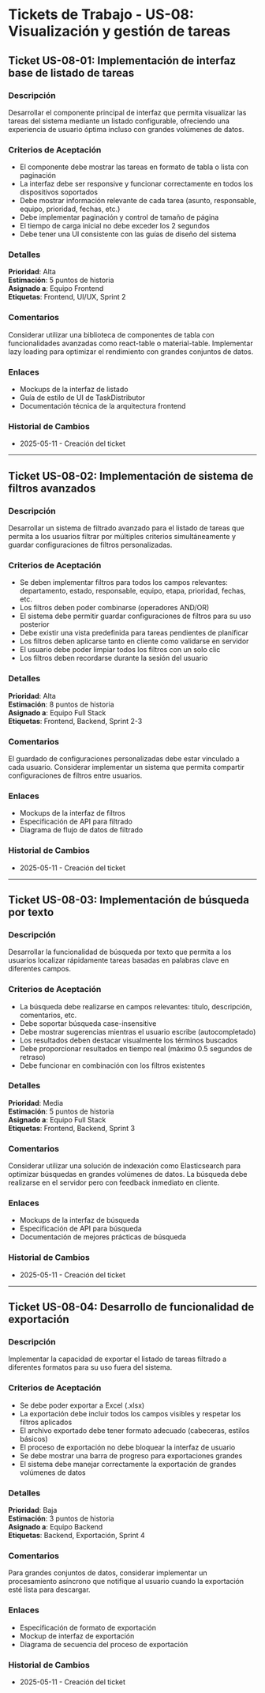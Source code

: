 # Tickets de Trabajo - US-08: Visualización y gestión de tareas

## Ticket US-08-01: Implementación de interfaz base de listado de tareas

### Descripción
Desarrollar el componente principal de interfaz que permita visualizar las tareas del sistema mediante un listado configurable, ofreciendo una experiencia de usuario óptima incluso con grandes volúmenes de datos.

### Criterios de Aceptación
- El componente debe mostrar las tareas en formato de tabla o lista con paginación
- La interfaz debe ser responsive y funcionar correctamente en todos los dispositivos soportados
- Debe mostrar información relevante de cada tarea (asunto, responsable, equipo, prioridad, fechas, etc.)
- Debe implementar paginación y control de tamaño de página
- El tiempo de carga inicial no debe exceder los 2 segundos
- Debe tener una UI consistente con las guías de diseño del sistema

### Detalles
**Prioridad**: Alta  
**Estimación**: 5 puntos de historia  
**Asignado a**: Equipo Frontend  
**Etiquetas**: Frontend, UI/UX, Sprint 2  

### Comentarios
Considerar utilizar una biblioteca de componentes de tabla con funcionalidades avanzadas como react-table o material-table. Implementar lazy loading para optimizar el rendimiento con grandes conjuntos de datos.

### Enlaces
- Mockups de la interfaz de listado
- Guía de estilo de UI de TaskDistributor
- Documentación técnica de la arquitectura frontend

### Historial de Cambios
- 2025-05-11 - Creación del ticket

---

## Ticket US-08-02: Implementación de sistema de filtros avanzados

### Descripción
Desarrollar un sistema de filtrado avanzado para el listado de tareas que permita a los usuarios filtrar por múltiples criterios simultáneamente y guardar configuraciones de filtros personalizadas.

### Criterios de Aceptación
- Se deben implementar filtros para todos los campos relevantes: departamento, estado, responsable, equipo, etapa, prioridad, fechas, etc.
- Los filtros deben poder combinarse (operadores AND/OR)
- El sistema debe permitir guardar configuraciones de filtros para su uso posterior
- Debe existir una vista predefinida para tareas pendientes de planificar
- Los filtros deben aplicarse tanto en cliente como validarse en servidor
- El usuario debe poder limpiar todos los filtros con un solo clic
- Los filtros deben recordarse durante la sesión del usuario

### Detalles
**Prioridad**: Alta  
**Estimación**: 8 puntos de historia  
**Asignado a**: Equipo Full Stack  
**Etiquetas**: Frontend, Backend, Sprint 2-3  

### Comentarios
El guardado de configuraciones personalizadas debe estar vinculado a cada usuario. Considerar implementar un sistema que permita compartir configuraciones de filtros entre usuarios.

### Enlaces
- Mockups de la interfaz de filtros
- Especificación de API para filtrado
- Diagrama de flujo de datos de filtrado

### Historial de Cambios
- 2025-05-11 - Creación del ticket

---

## Ticket US-08-03: Implementación de búsqueda por texto

### Descripción
Desarrollar la funcionalidad de búsqueda por texto que permita a los usuarios localizar rápidamente tareas basadas en palabras clave en diferentes campos.

### Criterios de Aceptación
- La búsqueda debe realizarse en campos relevantes: título, descripción, comentarios, etc.
- Debe soportar búsqueda case-insensitive
- Debe mostrar sugerencias mientras el usuario escribe (autocompletado)
- Los resultados deben destacar visualmente los términos buscados
- Debe proporcionar resultados en tiempo real (máximo 0.5 segundos de retraso)
- Debe funcionar en combinación con los filtros existentes

### Detalles
**Prioridad**: Media  
**Estimación**: 5 puntos de historia  
**Asignado a**: Equipo Full Stack  
**Etiquetas**: Frontend, Backend, Sprint 3  

### Comentarios
Considerar utilizar una solución de indexación como Elasticsearch para optimizar búsquedas en grandes volúmenes de datos. La búsqueda debe realizarse en el servidor pero con feedback inmediato en cliente.

### Enlaces
- Mockups de la interfaz de búsqueda
- Especificación de API para búsqueda
- Documentación de mejores prácticas de búsqueda

### Historial de Cambios
- 2025-05-11 - Creación del ticket

---

## Ticket US-08-04: Desarrollo de funcionalidad de exportación

### Descripción
Implementar la capacidad de exportar el listado de tareas filtrado a diferentes formatos para su uso fuera del sistema.

### Criterios de Aceptación
- Se debe poder exportar a Excel (.xlsx)
- La exportación debe incluir todos los campos visibles y respetar los filtros aplicados
- El archivo exportado debe tener formato adecuado (cabeceras, estilos básicos)
- El proceso de exportación no debe bloquear la interfaz de usuario
- Se debe mostrar una barra de progreso para exportaciones grandes
- El sistema debe manejar correctamente la exportación de grandes volúmenes de datos

### Detalles
**Prioridad**: Baja  
**Estimación**: 3 puntos de historia  
**Asignado a**: Equipo Backend  
**Etiquetas**: Backend, Exportación, Sprint 4  

### Comentarios
Para grandes conjuntos de datos, considerar implementar un procesamiento asíncrono que notifique al usuario cuando la exportación esté lista para descargar.

### Enlaces
- Especificación de formato de exportación
- Mockup de interfaz de exportación
- Diagrama de secuencia del proceso de exportación

### Historial de Cambios
- 2025-05-11 - Creación del ticket 